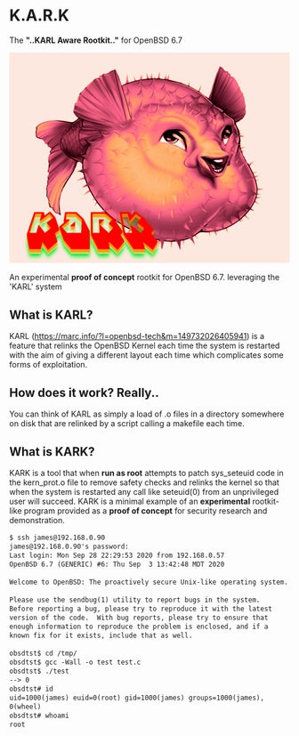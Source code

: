# K.A.R.K

The __"..KARL Aware Rootkit.."__ for OpenBSD 6.7    

![](kark-logo.png)    

An experimental **proof of concept** rootkit for OpenBSD 6.7. leveraging the 'KARL' system    

## What is KARL?    

KARL (https://marc.info/?l=openbsd-tech&m=149732026405941) is a feature that relinks the OpenBSD Kernel each time the system is restarted with the aim of giving a different layout each time which complicates some forms of exploitation.          

## How does it work? Really..      

You can think of KARL as simply a load of .o files in a directory somewhere on disk that are relinked by a script calling a makefile each time.    

## What is KARK?    

KARK is a tool that when **run as root** attempts to patch sys_seteuid code in the kern_prot.o file to remove safety checks and relinks the kernel so that when the system is restarted any call like seteuid(0) from an unprivileged user will succeed. KARK is a minimal example of an **experimental** rootkit-like program provided as a **proof of concept** for security research and demonstration.     

```    
$ ssh james@192.168.0.90
james@192.168.0.90's password: 
Last login: Mon Sep 28 22:29:53 2020 from 192.168.0.57
OpenBSD 6.7 (GENERIC) #6: Thu Sep  3 13:42:48 MDT 2020

Welcome to OpenBSD: The proactively secure Unix-like operating system.

Please use the sendbug(1) utility to report bugs in the system.
Before reporting a bug, please try to reproduce it with the latest
version of the code.  With bug reports, please try to ensure that
enough information to reproduce the problem is enclosed, and if a
known fix for it exists, include that as well.

obsdtst$ cd /tmp/
obsdtst$ gcc -Wall -o test test.c                                                                                                                                 
obsdtst$ ./test                                                                                                                                                    --> 0
obsdtst# id
uid=1000(james) euid=0(root) gid=1000(james) groups=1000(james), 0(wheel)
obsdtst# whoami
root
```
